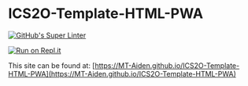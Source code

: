 # ICS2O-Template-HTML-PWA

[![GitHub's Super Linter](https://github.com/MT-Aiden/ICS2O-Template-HTML-PWA/workflows/GitHub's%20Super%20Linter/badge.svg)](https://github.com/MT-Aiden/ICS2O-Template-HTML-PWA/actions)

[![Run on Repl.it](https://repl.it/badge/github/MT-Aiden/ICS2O-Template-HTML-PWA)](https://repl.it/github/MT-Aiden/ICS2O-Template-HTML-PWA)

This site can be found at: [https://MT-Aiden.github.io/ICS2O-Template-HTML-PWA](https://MT-Aiden.github.io/ICS2O-Template-HTML-PWA)
